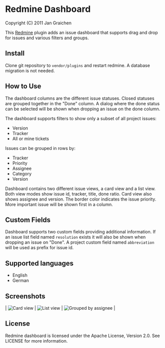 Redmine Dashboard
=================

Copyright (C) 2011 Jan Graichen

This [Redmine](http://redmine.org) plugin adds an issue dashboard that supports 
drag and drop for issues and various filters and groups.


Install
-------

Clone git repository to `vendor/plugins` and restart redmine. A database 
migration is not needed.


How to Use
----------

The dashboard columns are the different issue statuses. Closed statuses are 
grouped together in the "Done" column. A dialog where the done status can be 
selected will be shown when dropping an issue on the done column.

The dashboard supports filters to show only a subset of all project issues:

- Version
- Tracker
- All or mine tickets

Issues can be grouped in rows by:

- Tracker
- Priority
- Assignee
- Category
- Version

Dashboard contains two different issue views, a card view and a list view. Both
view modes show issue id, tracker, title, done ratio. Card view also shows 
assignee and version.
The border color indicates the issue priority. More important issue will be
shown first in a column.


Custom Fields
-------------

Dashboard supports two custom fields providing additional information.
If an issue list field named `resolution` exists it will also be shown 
when dropping an issue on "Done". A project custom field named `abbreviation` 
will be used as prefix for issue id.


Supported languages
-------------------
- English
- German


Screenshots
-----------

| ![Card view](http://altimos.de/redmine_dashboard/redmine_dashboard-cardview.png) | ![List view](http://altimos.de/redmine_dashboard/redmine_dashboard-listview.png) | ![Grouped by assignee](http://altimos.de/redmine_dashboard/redmine_dashboard-groupassignee.png) |


License
-------

Redmine dashboard is licensed under the Apache License, Version 2.0. 
See LICENSE for more information.
